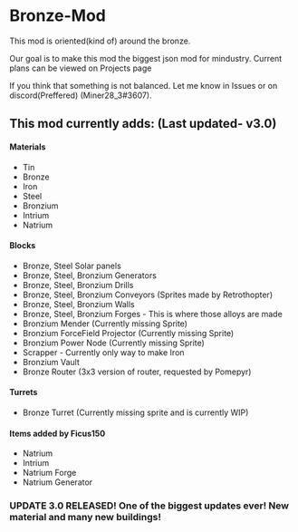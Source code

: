 # Bronze-Mod
This mod is oriented(kind of) around the bronze. 


Our goal is to make this mod the biggest json mod for mindustry.
Current plans can be viewed on Projects page 

If you think that something is not balanced. Let me know in Issues or on discord(Preffered) (Miner28_3#3607). 

## This mod currently adds: (Last updated- v3.0)
#### Materials
- Tin
- Bronze
- Iron
- Steel
- Bronzium
- Intrium
- Natrium
#### Blocks
- Bronze, Steel Solar panels
- Bronze, Steel, Bronzium Generators
- Bronze, Steel, Bronzium Drills
- Bronze, Steel, Bronzium Conveyors (Sprites made by Retrothopter)
- Bronze, Steel, Bronzium Walls
- Bronze, Steel, Bronzium Forges - This is where those alloys are made
- Bronzium Mender (Currently missing Sprite)
- Bronzium ForceField Projector (Currently missing Sprite)
- Bronzium Power Node (Currently missing Sprite)
- Scrapper - Currently only way to make Iron 
- Bronzium Vault
- Bronze Router (3x3 version of router, requested by Pomepyr)
#### Turrets 
- Bronze Turret (Currently missing sprite and is currently WIP)
#### Items added by Ficus150
- Natrium
- Intrium
- Natrium Forge
- Natrium Generator


### UPDATE 3.0 RELEASED! One of the biggest updates ever! New material and many new buildings!
